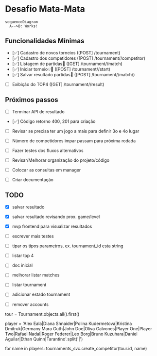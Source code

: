 # Desafio Mata-Mata

```mermaid
sequenceDiagram
  A-->B: Works!
```

## Funcionalidades Mínimas

- [✅] Cadastro de novos torneios  ([POST] /tournament)
- [✅] Cadastro dos competidores   ([POST] /tournament/<id>/competitor)
- [✅] Listagem de partidas🚨      ([GET]  /tournament/<id>/match)
- [✅] Iniciar torneio💡🚨         ([POST] /tournament/<id>/start)         
- [✅] Salvar resultado partidas🚨 ([POST] /tournament/<id>/match/<id>)
- [  ] Exibição do TOP4            ([GET]  /tournament/<id>/result)

## Próximos passos
- [  ] Terminar API de resultado
- [✅] Código retorno 400, 201 para criação
- [  ] Revisar se precisa ter um jogo a mais para definir 3o e 4o lugar
- [  ] Número de competidores impar passam para próxima rodada
- [  ] Fazer testes dos fluxos alternativos
- [  ] Revisar/Melhorar organização do projeto/código
- [  ] Colocar as consultas em manager
- [  ] Criar documentação


## TODO

- [x] salvar resultado
- [x] salvar resultado revisando prox. game/level
- [x] mvp frontend para visualizar resultados
- [ ] escrever mais testes
- [ ] tipar os tipos parametros, ex. tournament_id esta string
- [ ] listar top 4
- [ ] doc inicial
- [ ] melhorar listar matches
- [ ] listar tournament
- [ ] adicionar estado tournament
- [ ] remover accounts


tour = Tournament.objects.all().first()

player = 'Alex Eala|Diana Shnaider|Polina Kudermetova|Kristina Dmitruk|Germany Mara Guth|John Doe|Oliva Galvones|Player One|Player Two|Rafael Nadal|Roger Federer|Leo Borg|Bruno Kuzuhara|Daniel Aguilar|Ethan Quinn|Tarantino'.split('|')

for name in players:
    tournaments_svc.create_competitor(tour.id, name)
